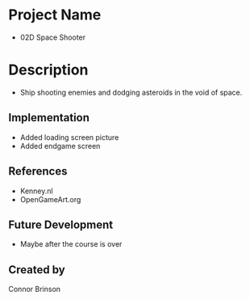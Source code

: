 # Project Name
 - 02D Space Shooter

# Description
 - Ship shooting enemies and dodging asteroids in the void of space. 
 
## Implementation
 - Added loading screen picture
 - Added endgame screen

## References
 - Kenney.nl
 - OpenGameArt.org
 
## Future Development
 - Maybe after the course is over
 
## Created by
Connor Brinson

